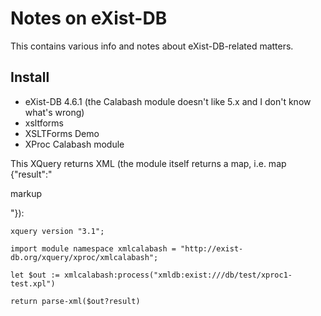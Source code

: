 # Notes on eXist-DB

This contains various info and notes about eXist-DB-related matters.


## Install

* eXist-DB 4.6.1 (the Calabash module doesn't like 5.x and I don't know what's wrong)
* xsltforms
* XSLTForms Demo
* XProc Calabash module


This XQuery returns XML (the module itself returns a map, i.e. map {"result":"<p>markup</p>"}):

```XQuery
xquery version "3.1";

import module namespace xmlcalabash = "http://exist-db.org/xquery/xproc/xmlcalabash";

let $out := xmlcalabash:process("xmldb:exist:///db/test/xproc1-test.xpl")

return parse-xml($out?result)
```


